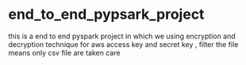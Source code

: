# end_to_end_pypsark_project
this is a end to end pyspark project in which we using encryption and decryption technique for aws access key and secret key , filter the file means only csv file are taken care 
